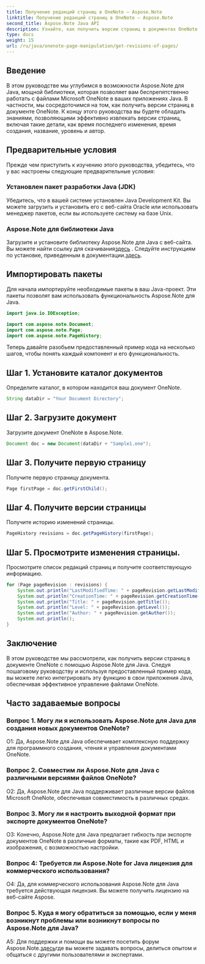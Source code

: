```yaml
---
title: Получение редакций страниц в OneNote — Aspose.Note
linktitle: Получение редакций страниц в OneNote — Aspose.Note
second_title: Aspose.Note Java API
description: Узнайте, как получить версии страниц в документах OneNote с помощью Aspose.Note Java. Интегрируйте это в свои приложения Java для эффективного управления документами.
type: docs
weight: 15
url: /ru/java/onenote-page-manipulation/get-revisions-of-pages/
---
```

## Введение

В этом руководстве мы углубимся в возможности Aspose.Note для Java, мощной библиотеки, которая позволяет вам беспрепятственно работать с файлами Microsoft OneNote в ваших приложениях Java. В частности, мы сосредоточимся на том, как получить версии страниц в документе OneNote. К концу этого руководства вы будете обладать знаниями, позволяющими эффективно извлекать версии страниц, включая такие детали, как время последнего изменения, время создания, название, уровень и автор.

## Предварительные условия

Прежде чем приступить к изучению этого руководства, убедитесь, что у вас настроены следующие предварительные условия:

### Установлен пакет разработки Java (JDK)

Убедитесь, что в вашей системе установлен Java Development Kit. Вы можете загрузить и установить его с веб-сайта Oracle или использовать менеджер пакетов, если вы используете систему на базе Unix.

### Aspose.Note для библиотеки Java

 Загрузите и установите библиотеку Aspose.Note для Java с веб-сайта. Вы можете найти ссылку для скачивания[здесь](https://releases.aspose.com/note/java/) . Следуйте инструкциям по установке, приведенным в документации.[здесь](https://reference.aspose.com/note/java/).

## Импортировать пакеты

Для начала импортируйте необходимые пакеты в ваш Java-проект. Эти пакеты позволят вам использовать функциональность Aspose.Note для Java.

```java
import java.io.IOException;

import com.aspose.note.Document;
import com.aspose.note.Page;
import com.aspose.note.PageHistory;
```

Теперь давайте разобьем предоставленный пример кода на несколько шагов, чтобы понять каждый компонент и его функциональность.

## Шаг 1. Установите каталог документов

Определите каталог, в котором находится ваш документ OneNote.

```java
String dataDir = "Your Document Directory";
```

## Шаг 2. Загрузите документ

Загрузите документ OneNote в Aspose.Note.

```java
Document doc = new Document(dataDir + "Sample1.one");
```

## Шаг 3. Получите первую страницу

Получите первую страницу документа.

```java
Page firstPage = doc.getFirstChild();
```

## Шаг 4. Получите версии страницы

Получите историю изменений страницы.

```java
PageHistory revisions = doc.getPageHistory(firstPage);
```

## Шаг 5. Просмотрите изменения страницы.

Просмотрите список редакций страниц и получите соответствующую информацию.

```java
for (Page pageRevision : revisions) {
    System.out.println("LastModifiedTime: " + pageRevision.getLastModifiedTime());
    System.out.println("CreationTime: " + pageRevision.getCreationTime());
    System.out.println("Title: " + pageRevision.getTitle());
    System.out.println("Level: " + pageRevision.getLevel());
    System.out.println("Author: " + pageRevision.getAuthor());
    System.out.println();
}
```

## Заключение

В этом руководстве мы рассмотрели, как получить версии страниц в документе OneNote с помощью Aspose.Note для Java. Следуя пошаговому руководству и используя предоставленный пример кода, вы можете легко интегрировать эту функцию в свои приложения Java, обеспечивая эффективное управление файлами OneNote.

## Часто задаваемые вопросы

### Вопрос 1. Могу ли я использовать Aspose.Note для Java для создания новых документов OneNote?

О1: Да, Aspose.Note для Java обеспечивает комплексную поддержку для программного создания, чтения и управления документами OneNote.

### Вопрос 2. Совместим ли Aspose.Note для Java с различными версиями файлов OneNote?

О2: Да, Aspose.Note для Java поддерживает различные версии файлов Microsoft OneNote, обеспечивая совместимость в различных средах.

### Вопрос 3. Могу ли я настроить выходной формат при экспорте документов OneNote?

О3: Конечно, Aspose.Note для Java предлагает гибкость при экспорте документов OneNote в различные форматы, такие как PDF, HTML и изображения, с возможностью настройки.

### Вопрос 4: Требуется ли Aspose.Note for Java лицензия для коммерческого использования?

О4: Да, для коммерческого использования Aspose.Note для Java требуется действующая лицензия. Вы можете получить лицензию на веб-сайте Aspose.

### Вопрос 5. Куда я могу обратиться за помощью, если у меня возникнут проблемы или возникнут вопросы по Aspose.Note для Java?

 A5: Для поддержки и помощи вы можете посетить форум Aspose.Note.[здесь](https://forum.aspose.com/c/note/28)где вы можете задавать вопросы, делиться опытом и общаться с другими пользователями и экспертами.